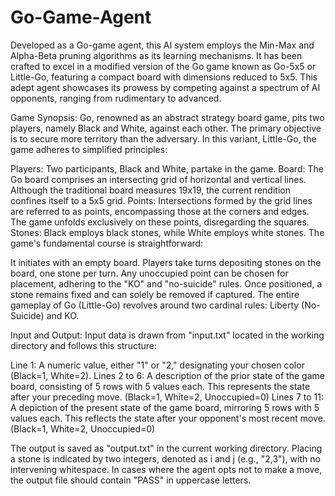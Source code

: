 # Go-Game-Agent

Developed as a Go-game agent, this AI system employs the Min-Max and Alpha-Beta pruning algorithms as its learning mechanisms. It has been crafted to excel in a modified version of the Go game known as Go-5x5 or Little-Go, featuring a compact board with dimensions reduced to 5x5. This adept agent showcases its prowess by competing against a spectrum of AI opponents, ranging from rudimentary to advanced.

Game Synopsis:
Go, renowned as an abstract strategy board game, pits two players, namely Black and White, against each other. The primary objective is to secure more territory than the adversary. In this variant, Little-Go, the game adheres to simplified principles:

Players: Two participants, Black and White, partake in the game.
Board: The Go board comprises an intersecting grid of horizontal and vertical lines. Although the traditional board measures 19x19, the current rendition confines itself to a 5x5 grid.
Points: Intersections formed by the grid lines are referred to as points, encompassing those at the corners and edges. The game unfolds exclusively on these points, disregarding the squares.
Stones: Black employs black stones, while White employs white stones.
The game's fundamental course is straightforward:

It initiates with an empty board.
Players take turns depositing stones on the board, one stone per turn.
Any unoccupied point can be chosen for placement, adhering to the "KO" and "no-suicide" rules.
Once positioned, a stone remains fixed and can solely be removed if captured.
The entire gameplay of Go (Little-Go) revolves around two cardinal rules: Liberty (No-Suicide) and KO.

Input and Output:
Input data is drawn from "input.txt" located in the working directory and follows this structure:

Line 1: A numeric value, either "1" or "2," designating your chosen color (Black=1, White=2).
Lines 2 to 6: A description of the prior state of the game board, consisting of 5 rows with 5 values each. This represents the state after your preceding move. (Black=1, White=2, Unoccupied=0)
Lines 7 to 11: A depiction of the present state of the game board, mirroring 5 rows with 5 values each. This reflects the state after your opponent's most recent move. (Black=1, White=2, Unoccupied=0)

The output is saved as "output.txt" in the current working directory. Placing a stone is indicated by two integers, denoted as i and j (e.g., "2,3"), with no intervening whitespace. In cases where the agent opts not to make a move, the output file should contain "PASS" in uppercase letters.
